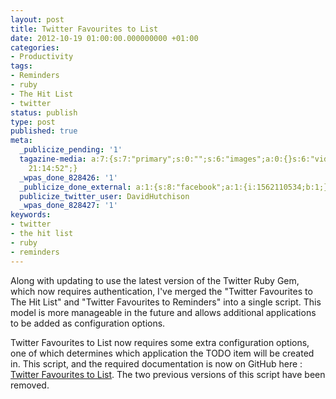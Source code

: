 ```yaml
---
layout: post
title: Twitter Favourites to List
date: 2012-10-19 01:00:00.000000000 +01:00
categories:
- Productivity
tags:
- Reminders
- ruby
- The Hit List
- twitter
status: publish
type: post
published: true
meta:
  _publicize_pending: '1'
  tagazine-media: a:7:{s:7:"primary";s:0:"";s:6:"images";a:0:{}s:6:"videos";a:0:{}s:11:"image_count";i:0;s:6:"author";s:8:"23986909";s:7:"blog_id";s:8:"23849888";s:9:"mod_stamp";s:19:"2012-10-19
    21:14:52";}
  _wpas_done_828426: '1'
  _publicize_done_external: a:1:{s:8:"facebook";a:1:{i:1562110534;b:1;}}
  publicize_twitter_user: DavidHutchison
  _wpas_done_828427: '1'
keywords:
- twitter
- the hit list
- ruby
- reminders
---
```

Along with updating to use the latest version of the Twitter Ruby Gem, which now requires authentication, I've merged the "Twitter Favourites to The Hit List" and "Twitter Favourites to Reminders" into a single script. This model is more manageable in the future and allows additional applications to be added as configuration options.

Twitter Favourites to List now requires some extra configuration options, one of which determines which application the TODO item will be created in. This script, and the required documentation is now on GitHub here : <a href="https://github.com/dhutchison/DWI/tree/master/TwitterFavouritesToList">Twitter Favourites to List</a>. The two previous versions of this script have been removed.
